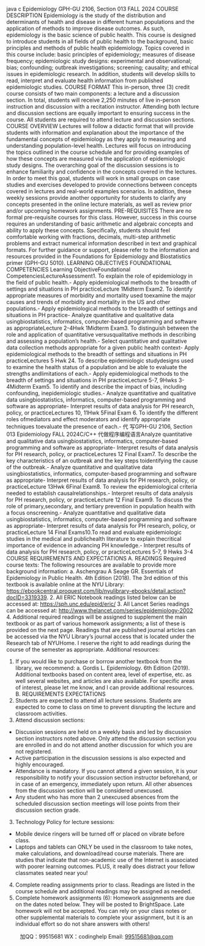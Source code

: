 java c
Epidemiology
GPH-GU 2106, Section 013
FALL 2024
COURSE DESCRIPTION
Epidemiology is the study of the distribution and determinants of health and disease in different human populations and the application of methods to improve disease outcomes. As such, epidemiology is the basic science of public health. This course is designed to introduce students in all fields of public health to the background, basic principles and methods of public health epidemiology. Topics covered in this course include: basic principles of epidemiology; measures of disease frequency; epidemiologic study designs: experimental and observational; bias; confounding; outbreak investigations; screening; causality; and ethical issues in epidemiologic research. In addition, students will develop skills to read, interpret and evaluate health information from published epidemiologic studies.
COURSE FORMAT
This in-person, three (3) credit course consists of two main components: a lecture and a discussion section. In total, students will receive 2,250 minutes of live in-person instruction and discussion with a recitation instructor. Attending both lecture and discussion sections are equally important to ensuring success in the course. All students are required to attend lecture and discussion sections.
COURSE OVERVIEW
Lectures will follow a didactic format that will provide students with information and explanation about the importance of the fundamental concepts of epidemiology as they apply to measuring and understanding population-level health. Lectures will focus on introducing the topics outlined in the course schedule and for providing examples of how these concepts are measured via the application of epidemiologic study designs.
The overarching goal of the discussion sessions is to enhance familiarity and confidence in the concepts covered in the lectures. In order to meet this goal, students will work in small groups on case studies and exercises developed to provide connections between concepts covered in lectures and real-world examples scenarios. In addition, these weekly sessions provide another opportunity for students to clarify any concepts presented in the online lecture materials, as well as review prior and/or upcoming homework assignments.
PRE-REQUISITES
There are no formal pre-requisite courses for this class.
However, success in this course requires an understanding of basic arithmetic and algebraic concepts and ability to apply these concepts. Specifically, students should feel comfortable working with fractions, decimals, multi-step arithmetic problems and extract numerical information described in text and graphical formats. For further guidance or support, please refer to the information and resources provided in the Foundations for Epidemiology and Biostatistics primer (GPH-GU 5010).
LEARNING OBJECTIVES  FOUNDATIONAL COMPETENCIES
Learning ObjectiveFoundational CompetenciesLectureAssessment1.   To explain the   role of   epidemiology   in the field of   public   health.-   Apply   epidemiological   methods   to   the   breadth   of   settings and situations in PH practiceLecture   1Midterm   Exam2.   To   identify appropriate   measures of   morbidity and   mortality   used toexamine the   major causes and trends   of   morbidity and   mortality   in the   US         and other   populations.-   Apply   epidemiological   methods   to   the   breadth   of   settings and situations in PH practice-   Analyze quantitative and qualitative data   usingbiostatistics, informatics, computer-based programming   and software as appropriateLecture   2-4Hwk   1Midterm   Exam3.   To distinguish   between the   role and   application of quantitative versusqualitative   methods   in describing and   assessing a   population’s   health.-   Select quantitative and qualitative data collection methods   appropriate   for   a   given   public   health   context-   Apply   epidemiological   methods   to   the   breadth   of   settings and situations in PH practiceLectures   5   Hwk   24.   To describe epidemiologic   studydesigns   used to examine the   health         status of a   population   and   be   able to   evaluate the strengths   andlimitations of   each.-   Apply   epidemiological   methods   to   the   breadth   of   settings and situations in PH practiceLecture   5-7, 9Hwks   3-4Midterm   Exam5.   To   identify and describe the   impact   of   bias,   including confounding,   inepidemiologic studies.-   Analyze quantitative and qualitative data   usingbiostatistics, informatics, computer-based programming   and software as appropriate-    Interpret   results   of   data   analysis   for   PH   research, policy, or practiceLectures   10,   11Hwk   5Final   Exam
6.   To   identify the different   roles   ofmediators and effect   moderators   and   identify appropriate techniques toevaluate the   presence of each.-   代 写GPH-GU 2106, Section 013 Epidemiology FALL 2024C/C++
代做程序编程语言Analyze quantitative and qualitative data   usingbiostatistics, informatics, computer-based programming   and software as appropriate-    Interpret   results   of   data   analysis   for   PH   research, policy, or practiceLectures   12   Final   Exam7.   To describe the   key characteristics   of   an outbreak and the   key   steps   toidentifying the cause of the   outbreak.-   Analyze quantitative and qualitative data   usingbiostatistics, informatics, computer-based programming   and software as appropriate-    Interpret   results   of   data   analysis   for   PH   research, policy, or practiceLecture   13Hwk   6Final   Exam8. To   review the epidemiological criteria   needed to establish   causalrelationships.-    Interpret   results   of   data   analysis   for   PH   research, policy, or practiceLecture   12   Final   Exam9.   To discuss the   role of   primary,secondary, and tertiary   prevention   in   population   health with a focus   onscreening.-   Analyze quantitative and qualitative data   usingbiostatistics, informatics, computer-based programming   and software as appropriate-    Interpret   results   of   data   analysis   for   PH   research, policy, or practiceLecture   14      Final   Exams10.To   read and evaluate epidemiologic   studies   in the   medical and   publichealth   literature to explain thecritical   importance of evidence   in   advancing   PH   knowledge.-    Interpret   results   of   data   analysis   for   PH   research, policy, or practiceLectures   5-7, 9   Hwks   3-4
COURSE REQUIREMENTS AND EXPECTATIONS
A. READINGS
Required course texts:
The following resources are available to provide more background information:
a. Aschengrau A  Seage GR. Essentials of Epidemiology in Public Health. 4th Edition (2018). The 3rd edition of this textbook is available online at the NYU Library: https://ebookcentral.proquest.com/lib/nyulibrary-ebooks/detail.action?docID=3319339.
2. All ERIC Notebook readings listed below can be accessed at: https://sph.unc.edu/epid/eric/
3. All Lancet Series readings can be accessed at: http://www.thelancet.com/series/epidemiology-2002
4. Additional required readings will be assigned to supplement the main textbook or as part of various homework assignments; a list of these is provided on the next page. Readings that are published journal articles can be accessed via the NYU Library’s journal access that is located under the Research tab of NYUHome. I reserve the right to add readings during the course of the semester as appropriate.
Additional resources:
1. If you would like to purchase or borrow another textbook from the library, we recommend:
a. Gordis L. Epidemiology. 6th Edition (2019).
Additional textbooks based on content area, level of expertise, etc. as well several websites, and articles are also available. For specific areas of interest, please let me know, and I can provide additional resources.
B. REQUIREMENTS  EXPECTATIONS
1. Students are expected to attend all lecture sessions. Students are expected to come to class on time to prevent disrupting the lecture and classroom activities.
2. Attend discussion sections:
- Discussion sessions are held on a weekly basis and led by discussion section instructors noted above. Only attend the discussion section you are enrolled in and do not attend another discussion for which you are not registered.
- Active participation in the discussion sessions is also expected and highly encouraged.
- Attendance is mandatory. If you cannot attend a given session, it is your responsibility to notify your discussion section instructor beforehand, or in case of an emergency, immediately upon return. All other absences from the discussion section will be considered unexcused.
- Any student who has more than 2 unexcused absences from the scheduled discussion section meetings will lose points from their discussion section grade.
3. Technology Policy for lecture sessions:
- Mobile device ringers will be turned off or placed on vibrate before class.
- Laptops and tablets can ONLY be used in the classroom to take notes, make calculations, and download/read course materials. There are studies that indicate that non-academic use of the Internet is associated with poorer learning outcomes. PLUS, it really does distract your fellow classmates seated near you!
4. Complete reading assignments prior to class. Readings are listed in the course schedule and additional readings may be assigned as needed.
5. Complete homework assignments (6): Homework assignments are due on the dates noted below. They will be posted to BrightSpace. Late homework will not be accepted. You can rely on your class notes or other supplemental materials to complete your assignment, but it is an individual effort so do not share answers with others!






         
加QQ：99515681  WX：codinghelp  Email: 99515681@qq.com
